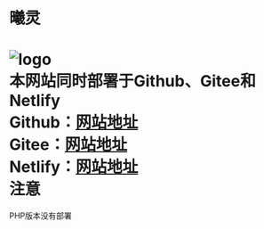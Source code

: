 曦灵
====
![logo](https://gulanguage.cn/img/logo.gif)  
本网站同时部署于Github、Gitee和Netlify  
Github：[网站地址](https://gulanguage.cn/)  
Gitee：[网站地址](https://elythy.gitee.io/)  
Netlify：[网站地址](https://www.gulanguage.cn/)  
注意  
====
PHP版本没有部署  
